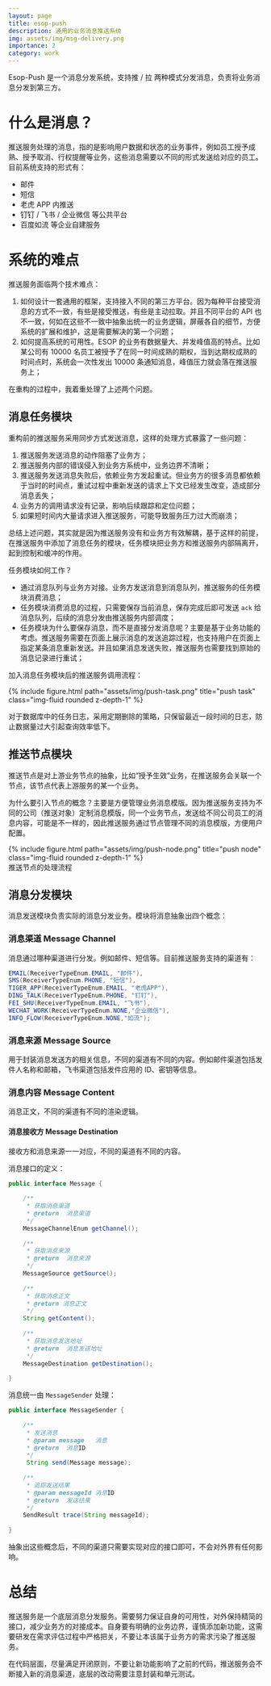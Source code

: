 ```yaml
---
layout: page
title: esop-push
description: 通用的业务消息推送系统
img: assets/img/msg-delivery.png
importance: 2
category: work
---
```


Esop-Push 是一个消息分发系统，支持推 / 拉 两种模式分发消息，负责将业务消息分发到第三方。

# 什么是消息？

推送服务处理的消息，指的是影响用户数据和状态的业务事件，例如员工授予成熟、授予取消、行权提醒等业务，这些消息需要以不同的形式发送给对应的员工。目前系统支持的形式有：
- 邮件
- 短信
- 老虎 APP 内推送
- 钉钉 / 飞书 / 企业微信 等公共平台
- 百度如流 等企业自建服务

# 系统的难点

推送服务面临两个技术难点：

1. 如何设计一套通用的框架，支持接入不同的第三方平台。因为每种平台接受消息的方式不一致，有些是接受推送，有些是主动拉取。并且不同平台的 API 也不一致，何如在这些不一致中抽象出统一的业务逻辑，屏蔽各自的细节，方便系统的扩展和维护，这是需要解决的第一个问题；
2. 如何提高系统的可用性。ESOP 的业务有数据量大、并发峰值高的特点。比如某公司有 10000 名员工被授予了在同一时间成熟的期权，当到达期权成熟的时间点时，系统会一次性发出 10000 条通知消息，峰值压力就会落在推送服务上；

在重构的过程中，我着重处理了上述两个问题。

## 消息任务模块

重构前的推送服务采用同步方式发送消息，这样的处理方式暴露了一些问题：

1. 推送服务发送消息的动作阻塞了业务方；
2. 推送服务内部的错误侵入到业务方系统中，业务边界不清晰；
3. 推送服务发送消息失败后，依赖业务方发起重试。但业务方的很多消息都依赖于当时的时间点，重试过程中重新发送的请求上下文已经发生改变，造成部分消息丢失；
4. 业务方的调用请求没有记录，影响后续跟踪和定位问题；
5. 如果短时间内大量请求进入推送服务，可能导致服务压力过大而崩溃；

总结上述问题，其实就是因为推送服务没有和业务方有效解耦，基于这样的前提，在推送服务中添加了消息任务的模块，任务模块把业务方和推送服务内部隔离开，起到控制和缓冲的作用。

任务模块如何工作？

- 通过消息队列与业务方对接。业务方发送消息到消息队列，推送服务的任务模块消费消息；
- 任务模块消费消息的过程，只需要保存当前消息，保存完成后即可发送 `ack` 给消息队列，后续的消息分发由推送服务内部调度；
- 任务模块为什么要保存消息，而不是直接分发消息呢？主要是基于业务功能的考虑。推送服务需要在页面上展示消息的发送追踪过程，也支持用户在页面上指定某条消息重新发送。并且如果消息发送失败，推送服务也需要找到原始的消息记录进行重试；

加入消息任务模块后的推送服务调用流程：
<div class="row">
    <div class="col-sm mt-3 mt-md-0">
        {% include figure.html path="assets/img/push-task.png" title="push task" class="img-fluid rounded z-depth-1" %}
    </div>
</div>

对于数据库中的任务日志，采用定期删除的策略，只保留最近一段时间的日志，防止数据量过大引起查询效率低下。

## 推送节点模块

推送节点是对上游业务节点的抽象，比如“授予生效”业务，在推送服务会关联一个节点，该节点代表上游服务的某一个业务。

为什么要引入节点的概念？主要是方便管理业务消息模版。因为推送服务支持为不同的公司（推送对象）定制消息模版，同一个业务节点，发送给不同公司员工的消息内容，可能是不一样的，因此推送服务通过节点管理不同的消息模版，方便用户配置。

<div class="row">
    <div class="col-sm mt-3 mt-md-0">
        {% include figure.html path="assets/img/push-node.png" title="push node" class="img-fluid rounded z-depth-1" %}
    </div>
</div>
推送节点的处理流程

## 消息分发模块

消息发送模块负责实际的消息分发业务。模块将消息抽象出四个概念：

### 消息渠道 Message Channel

消息通过哪种渠道进行分发。例如邮件、短信等。目前推送服务支持的渠道有：
```java
EMAIL(ReceiverTypeEnum.EMAIL, "邮件"),  
SMS(ReceiverTypeEnum.PHONE, "短信"),  
TIGER_APP(ReceiverTypeEnum.EMAIL, "老虎APP"),  
DING_TALK(ReceiverTypeEnum.PHONE, "钉钉"),  
FEI_SHU(ReceiverTypeEnum.EMAIL, "飞书"),  
WECHAT_WORK(ReceiverTypeEnum.NONE,"企业微信"),  
INFO_FLOW(ReceiverTypeEnum.NONE,"如流");
```


### 消息来源 Message Source

用于封装消息发送方的相关信息，不同的渠道有不同的内容。例如邮件渠道包括发件人名称和邮箱，飞书渠道包括发件应用的 ID、密钥等信息。

### 消息内容 Message Content

消息正文，不同的渠道有不同的渲染逻辑。

#### 消息接收方 Message Destination

接收方和消息来源一一对应，不同的渠道有不同的内容。

消息接口的定义：
```java
public interface Message {  
  
    /**  
     * 获取消息渠道  
     * @return  消息渠道  
     */  
    MessageChannelEnum getChannel();  
  
    /**  
     * 获取消息来源  
     * @return  消息来源  
     */  
    MessageSource getSource();  
  
    /**  
     * 获取消息正文  
     * @return 消息正文  
     */  
    String getContent();  
  
    /**  
     * 获取消息发送地址  
     * @return  消息发送地址  
     */  
    MessageDestination getDestination();  
  
}
```

消息统一由 `MessageSender` 处理：
```java
public interface MessageSender {  
  
    /**  
     * 发送消息  
     * @param message   消息  
     * @return  消息ID  
     */    
     String send(Message message);  
  
    /**  
     * 追踪发送结果  
     * @param messageId 消息ID  
     * @return  发送结果  
     */  
    SendResult trace(String messageId);  
  
}
```

抽象出这些概念后，不同的渠道只需要实现对应的接口即可，不会对外界有任何影响。

# 总结

推送服务是一个底层消息分发服务。需要努力保证自身的可用性，对外保持精简的接口，减少业务方的对接成本。自身要有明确的业务边界，谨慎添加新功能，这需要研发在需求评估过程中严格把关，不要让本该属于业务方的需求污染了推送服务。

在代码层面，尽量满足开闭原则，不要让新功能影响了之前的代码，推送服务会不断接入新的消息渠道，底层的改动需要注意封装和单元测试。